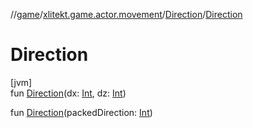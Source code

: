 //[game](../../../index.md)/[xlitekt.game.actor.movement](../index.md)/[Direction](index.md)/[Direction](-direction.md)

# Direction

[jvm]\
fun [Direction](-direction.md)(dx: [Int](https://kotlinlang.org/api/latest/jvm/stdlib/kotlin/-int/index.html), dz: [Int](https://kotlinlang.org/api/latest/jvm/stdlib/kotlin/-int/index.html))

fun [Direction](-direction.md)(packedDirection: [Int](https://kotlinlang.org/api/latest/jvm/stdlib/kotlin/-int/index.html))
